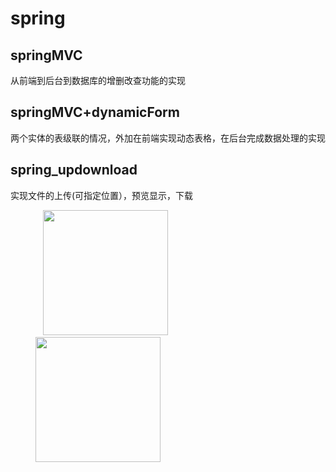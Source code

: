 # spring

## springMVC
从前端到后台到数据库的增删改查功能的实现

## springMVC+dynamicForm
两个实体的表级联的情况，外加在前端实现动态表格，在后台完成数据处理的实现

## spring_updownload
实现文件的上传(可指定位置），预览显示，下载

<figure class="half">
    <img src="{{https://github.com/itOcean}}/images/redpocket.jpg" width="200" style="display: inline-block"/>
    <img src="{{https://github.com/itOcean}}/images/alipay.jpg" width="200" style="display: inline-block"/>
</figure>
